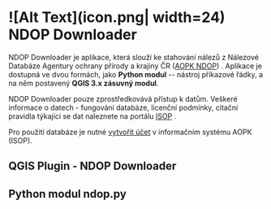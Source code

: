 ![Alt Text](icon.png| width=24) NDOP Downloader
===============================================
NDOP Downloader je aplikace, která slouží ke stahování nálezů z Nálezové
Databáze Agentury ochrany přírody a krajiny ČR ([AOPK NDOP](https://portal.nature.cz/nd/))
. Aplikace je dostupná ve dvou formách, jako **Python modul** -- nástroj
příkazové řádky, a na něm postavený **QGIS 3.x zásuvný modul**. 


NDOP Downloader pouze zprostředkovává přístup k datům. Veškeré informace o datech - fungování databáze, licenční podmínky, citační pravidla týkající se dat naleznete na portálu
[ISOP](https://portal.nature.cz/publik_syst/ctihtmlpage.php?what=1021&nabidka=rozbalitModul&modulID=21)
.

Pro použití databáze je nutné
[vytvořit účet](https://idm.nature.cz/idm/#/registration) v informačním systému
 AOPK (ISOP).


QGIS Plugin - NDOP Downloader
-----------------------------




Python modul ndop.py
--------------------


